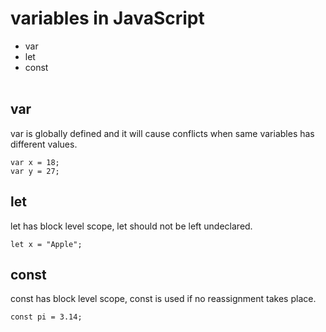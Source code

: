 # variables in JavaScript

* var 
* let
* const <br> <br>

## var
 var is globally defined and it will cause conflicts when same variables has different values.
 
 ```
 var x = 18;
 var y = 27; 
 ```
 
 ## let
 let has block level scope, let should not be left undeclared.
 
 ```
 let x = "Apple";
 ```
 
 ## const
 const has block level scope, const is used if no reassignment takes place.
 
```
const pi = 3.14;
```
